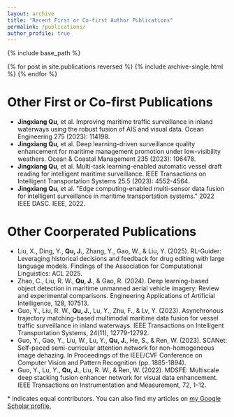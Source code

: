 ```yaml
---
layout: archive
title: "Recent First or Co-first Author Publications"
permalink: /publications/
author_profile: true
---
```


{% include base_path %}

{% for post in site.publications reversed %}
  {% include archive-single.html %}
{% endfor %}

# Other First or Co-first Publications
*  **Jingxiang Qu**, et al. Improving maritime traffic surveillance in inland waterways using the robust fusion of AIS and visual data. Ocean Engineering 275 (2023): 114198.
*  **Jingxiang Qu**, et al. Deep learning-driven surveillance quality enhancement for maritime management promotion under low-visibility weathers. Ocean & Coastal Management 235 (2023): 106478.
*  **Jingxiang Qu**, et al. Multi-task learning-enabled automatic vessel draft reading for intelligent maritime surveillance. IEEE Transactions on Intelligent Transportation Systems 25.5 (2023): 4552-4564.
*  **Jingxiang Qu**, et al. "Edge computing-enabled multi-sensor data fusion for intelligent surveillance in maritime transportation systems." 2022 IEEE DASC. IEEE, 2022.

# Other Coorperated Publications
* Liu, X., Ding, Y., **Qu, J.**, Zhang, Y., Gao, W., & Liu, Y. (2025). RL-Guider: Leveraging historical decisions and feedback for drug editing with large language models. Findings of the Association for Computational Linguistics: ACL 2025.
* Zhao, C., Liu, R. W., **Qu, J.**, & Gao, R. (2024). Deep learning-based object detection in maritime unmanned aerial vehicle imagery: Review and experimental comparisons. Engineering Applications of Artificial Intelligence, 128, 107513.
* Guo, Y., Liu, R. W., **Qu, J.**, Lu, Y., Zhu, F., & Lv, Y. (2023). Asynchronous trajectory matching-based multimodal maritime data fusion for vessel traffic surveillance in inland waterways. IEEE Transactions on Intelligent Transportation Systems, 24(11), 12779-12792.
* Guo, Y., Gao, Y., Liu, W., Lu, Y., **Qu, J.**, He, S., & Ren, W. (2023). SCANet: Self-paced semi-curricular attention network for non-homogeneous image dehazing. In Proceedings of the IEEE/CVF Conference on Computer Vision and Pattern Recognition (pp. 1885-1894).
* Guo, Y., Lu, Y., **Qu, J.**, Liu, R. W., & Ren, W. (2022). MDSFE: Multiscale deep stacking fusion enhancer network for visual data enhancement. IEEE Transactions on Instrumentation and Measurement, 72, 1-12.

\* indicates equal contributors.
You can also find my articles on <u><a href="https://scholar.google.com/citations?user=9zK-zGoAAAAJ&hl=en&oi=ao">my Google Scholar profile</a>.</u>
